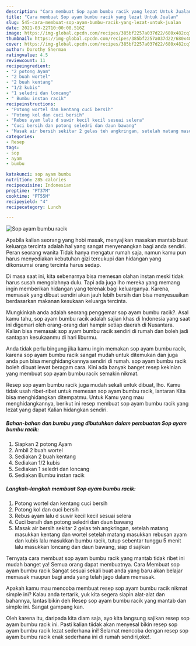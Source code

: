 ```yaml
---
description: "Cara membuat Sop ayam bumbu racik yang lezat Untuk Jualan"
title: "Cara membuat Sop ayam bumbu racik yang lezat Untuk Jualan"
slug: 545-cara-membuat-sop-ayam-bumbu-racik-yang-lezat-untuk-jualan
date: 2021-03-22T10:00:08.516Z
image: https://img-global.cpcdn.com/recipes/385bf2257a037d22/680x482cq70/sop-ayam-bumbu-racik-foto-resep-utama.jpg
thumbnail: https://img-global.cpcdn.com/recipes/385bf2257a037d22/680x482cq70/sop-ayam-bumbu-racik-foto-resep-utama.jpg
cover: https://img-global.cpcdn.com/recipes/385bf2257a037d22/680x482cq70/sop-ayam-bumbu-racik-foto-resep-utama.jpg
author: Dorothy Sherman
ratingvalue: 4.5
reviewcount: 11
recipeingredient:
- "2 potong Ayam"
- "2 buah wortel"
- "2 buah kentang"
- "1/2 kubis"
- "1 seledri dan loncang"
- " Bumbu instan racik"
recipeinstructions:
- "Potong wortel dan kentang cuci bersih"
- "Potong kol dan cuci bersih"
- "Rebus ayam lalu d suwir kecil kecil sesuai selera"
- "Cuci bersih dan potong seledri dan daun bawang"
- "Masak air bersih sekitar 2 gelas teh angkringan, setelah matang masukkan kentang dan wortel setelah matang masukkan rebusan ayam dan kubis lalu masukkan bumbu racik, tutup sebentar tunggu 5 menit lalu masukkan loncang dan daun bawang, siap d sajikan"
categories:
- Resep
tags:
- sop
- ayam
- bumbu

katakunci: sop ayam bumbu 
nutrition: 285 calories
recipecuisine: Indonesian
preptime: "PT37M"
cooktime: "PT55M"
recipeyield: "4"
recipecategory: Lunch

---
```



![Sop ayam bumbu racik](https://img-global.cpcdn.com/recipes/385bf2257a037d22/680x482cq70/sop-ayam-bumbu-racik-foto-resep-utama.jpg)

Apabila kalian seorang yang hobi masak, menyajikan masakan mantab buat keluarga tercinta adalah hal yang sangat menyenangkan bagi anda sendiri. Peran seorang  wanita Tidak hanya mengatur rumah saja, namun kamu pun harus menyediakan kebutuhan gizi tercukupi dan hidangan yang dikonsumsi orang tercinta harus sedap.

Di masa  saat ini, kita sebenarnya bisa memesan olahan instan meski tidak harus susah mengolahnya dulu. Tapi ada juga lho mereka yang memang ingin memberikan hidangan yang terenak bagi keluarganya. Karena, memasak yang dibuat sendiri akan jauh lebih bersih dan bisa menyesuaikan berdasarkan makanan kesukaan keluarga tercinta. 



Mungkinkah anda adalah seorang penggemar sop ayam bumbu racik?. Asal kamu tahu, sop ayam bumbu racik adalah sajian khas di Indonesia yang saat ini digemari oleh orang-orang dari hampir setiap daerah di Nusantara. Kalian bisa memasak sop ayam bumbu racik sendiri di rumah dan boleh jadi santapan kesukaanmu di hari liburmu.

Anda tidak perlu bingung jika kamu ingin memakan sop ayam bumbu racik, karena sop ayam bumbu racik sangat mudah untuk ditemukan dan juga anda pun bisa menghidangkannya sendiri di rumah. sop ayam bumbu racik boleh dibuat lewat beragam cara. Kini ada banyak banget resep kekinian yang membuat sop ayam bumbu racik semakin nikmat.

Resep sop ayam bumbu racik juga mudah sekali untuk dibuat, lho. Kamu tidak usah ribet-ribet untuk memesan sop ayam bumbu racik, lantaran Kita bisa menghidangkan ditempatmu. Untuk Kamu yang mau menghidangkannya, berikut ini resep membuat sop ayam bumbu racik yang lezat yang dapat Kalian hidangkan sendiri.

<!--inarticleads1-->

##### Bahan-bahan dan bumbu yang dibutuhkan dalam pembuatan Sop ayam bumbu racik:

1. Siapkan 2 potong Ayam
1. Ambil 2 buah wortel
1. Sediakan 2 buah kentang
1. Sediakan 1/2 kubis
1. Sediakan 1 seledri dan loncang
1. Sediakan  Bumbu instan racik




<!--inarticleads2-->

##### Langkah-langkah membuat Sop ayam bumbu racik:

1. Potong wortel dan kentang cuci bersih
1. Potong kol dan cuci bersih
1. Rebus ayam lalu d suwir kecil kecil sesuai selera
1. Cuci bersih dan potong seledri dan daun bawang
1. Masak air bersih sekitar 2 gelas teh angkringan, setelah matang masukkan kentang dan wortel setelah matang masukkan rebusan ayam dan kubis lalu masukkan bumbu racik, tutup sebentar tunggu 5 menit lalu masukkan loncang dan daun bawang, siap d sajikan




Ternyata cara membuat sop ayam bumbu racik yang mantab tidak ribet ini mudah banget ya! Semua orang dapat membuatnya. Cara Membuat sop ayam bumbu racik Sangat sesuai sekali buat anda yang baru akan belajar memasak maupun bagi anda yang telah jago dalam memasak.

Apakah kamu mau mencoba membuat resep sop ayam bumbu racik nikmat simple ini? Kalau anda tertarik, yuk kita segera siapin alat-alat dan bahannya, lantas bikin deh Resep sop ayam bumbu racik yang mantab dan simple ini. Sangat gampang kan. 

Oleh karena itu, daripada kita diam saja, ayo kita langsung sajikan resep sop ayam bumbu racik ini. Pasti kalian tiidak akan menyesal bikin resep sop ayam bumbu racik lezat sederhana ini! Selamat mencoba dengan resep sop ayam bumbu racik enak sederhana ini di rumah sendiri,oke!.

